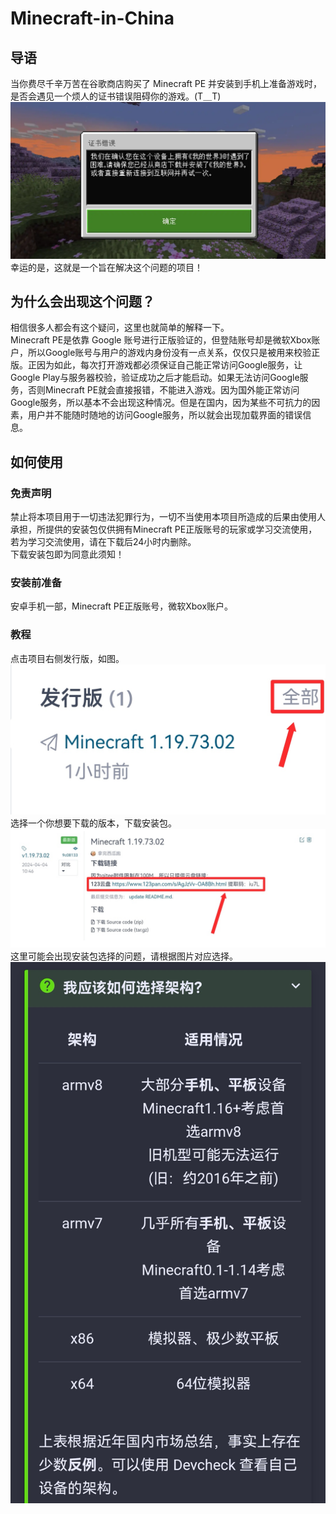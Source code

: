 # Minecraft-in-China
## 导语
当你费尽千辛万苦在谷歌商店购买了 Minecraft PE 并安装到手机上准备游戏时，是否会遇见一个烦人的证书错误阻碍你的游戏。(T＿T)
![烦人的证书错误](README_images/license_error.webp) <br>
幸运的是，这就是一个旨在解决这个问题的项目！
<br>
## 为什么会出现这个问题？
相信很多人都会有这个疑问，这里也就简单的解释一下。<br>
Minecraft PE是依靠 Google 账号进行正版验证的，但登陆账号却是微软Xbox账户，所以Google账号与用户的游戏内身份没有一点关系，仅仅只是被用来校验正版。正因为如此，每次打开游戏都必须保证自己能正常访问Google服务，让Google Play与服务器校验，验证成功之后才能启动。如果无法访问Google服务，否则Minecraft PE就会直接报错，不能进入游戏。因为国外能正常访问Google服务，所以基本不会出现这种情况。但是在国内，因为某些不可抗力的因素，用户并不能随时随地的访问Google服务，所以就会出现加载界面的错误信息。
<br>
## 如何使用
### 免责声明
禁止将本项目用于一切违法犯罪行为，一切不当使用本项目所造成的后果由使用人承担，所提供的安装包仅供拥有Minecraft PE正版账号的玩家或学习交流使用，若为学习交流使用，请在下载后24小时内删除。<br>
下载安装包即为同意此须知！<br>
### 安装前准备
安卓手机一部，Minecraft PE正版账号，微软Xbox账户。
### 教程
点击项目右侧发行版，如图。
![教程图片1](README_images/Screenshot_20240404_115513_edit_30388433869320.jpg)
 选择一个你想要下载的版本，下载安装包。
![教程图片2](README_images/Screenshot_20240404_120548_edit_30652397866155.jpg)
这里可能会出现安装包选择的问题，请根据图片对应选择。
![教程图片3](README_images/Screenshot_20240404_121703_com.huawei.browser_edit_31283094232205.jpg)